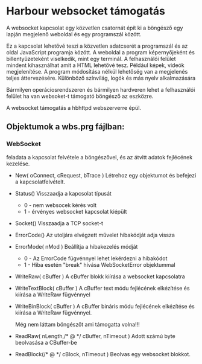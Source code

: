 # Harbour websocket támogatás

A websocket kapcsolat egy közvetlen csatornát épít ki a böngésző egy lapján megjelenő weboldal és egy programszál között.

Ez a kapcsolat lehetővé teszi a közvetlen adatcserét a programszál és az oldal JavaScript programja között.
A weboldal a program képernyőjeként és billentyűzeteként viselkedik, mint egy terminál.
A felhasználói felület mindent kihasználhat amit a HTML lehetővé tesz.
Például képek, videók megjelenítése. A program módosítása nélkül lehetőség van a megjelenés teljes áttervezésére.
Különböző színvilág, logók és más nyelv alkalmazására

Bármilyen operáciosrendszeren és bármilyen hardveren lehet a felhasználói felület ha van websoket-t támogató böngésző az eszközre.

A websocket támogatás a hbhttpd webszerverre épül.

## Objektumok a wbs.prg fájlban:

### WebSocket
   feladata a kapcsolat felvétele a böngészővel, és az átvitt adatok fejlécének kezelése.
     
* New( oConnect, cRequest, bTrace )
  Létrehoz egy objektumot és befejezi a kapcsolatfelvételt.

* Status()
  Visszaadja a kapcsolat típusát
   - 0 - nem websocek kérés volt
   - 1 - érvényes websocket kapcsolat kiépült

*   Socket()
    Visszaadja a TCP socket-t 

*    ErrorCode()
     Az utoljára elvégzett művelet hibakódját adja vissza

*    ErrorMode( nMod )
       Beállítja a hibakezelés módját
       -  0 - Az ErrorCode fügvénnyel lehet lekérdezni a hibakódot
       -  1 - Hiba esetén "break" hívása WebSocketError objektummal

*   WriteRaw( cBuffer )
       A cBuffer blokk kiírása a websocket kapcsolatra

*    WriteTextBlock( cBuffer )
       A cBuffer text módu fejlécének elkézítése és kiírása a WriteRaw fügvénnyel

*    WriteBinBlock( cBuffer )
       A cBuffer bináris módu fejlécének elkézítése és kiírása a WriteRaw fügvénnyel.
       
       Még nem láttam böngészőt ami támogatta volna!!!

*    ReadRaw( nLength,/* @ */ cBuffer, nTimeout )
       Adott számú byte beolvasása a CBuffer-be

*    ReadBlock(/* @ */ cBlock, nTimeout )
       Beolvas egy websocket blokkot.


